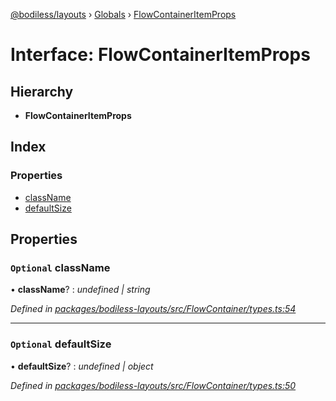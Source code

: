 [@bodiless/layouts](../README.md) › [Globals](../globals.md) › [FlowContainerItemProps](flowcontaineritemprops.md)

# Interface: FlowContainerItemProps

## Hierarchy

* **FlowContainerItemProps**

## Index

### Properties

* [className](flowcontaineritemprops.md#optional-classname)
* [defaultSize](flowcontaineritemprops.md#optional-defaultsize)

## Properties

### `Optional` className

• **className**? : *undefined | string*

*Defined in [packages/bodiless-layouts/src/FlowContainer/types.ts:54](https://github.com/johnsonandjohnson/Bodiless-JS/blob/f40d23dd/packages/bodiless-layouts/src/FlowContainer/types.ts#L54)*

___

### `Optional` defaultSize

• **defaultSize**? : *undefined | object*

*Defined in [packages/bodiless-layouts/src/FlowContainer/types.ts:50](https://github.com/johnsonandjohnson/Bodiless-JS/blob/f40d23dd/packages/bodiless-layouts/src/FlowContainer/types.ts#L50)*
